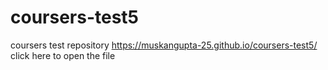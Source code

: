 # coursers-test5
coursers test repository
https://muskangupta-25.github.io/coursers-test5/ click here to open the file
